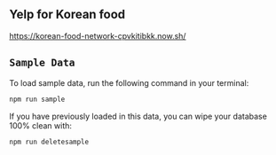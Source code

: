 ## Yelp for Korean food<br>
https://korean-food-network-cpvkitibkk.now.sh/

## `Sample Data`

To load sample data, run the following command in your terminal:

```bash
npm run sample
```

If you have previously loaded in this data, you can wipe your database 100% clean with:

```bash
npm run deletesample
